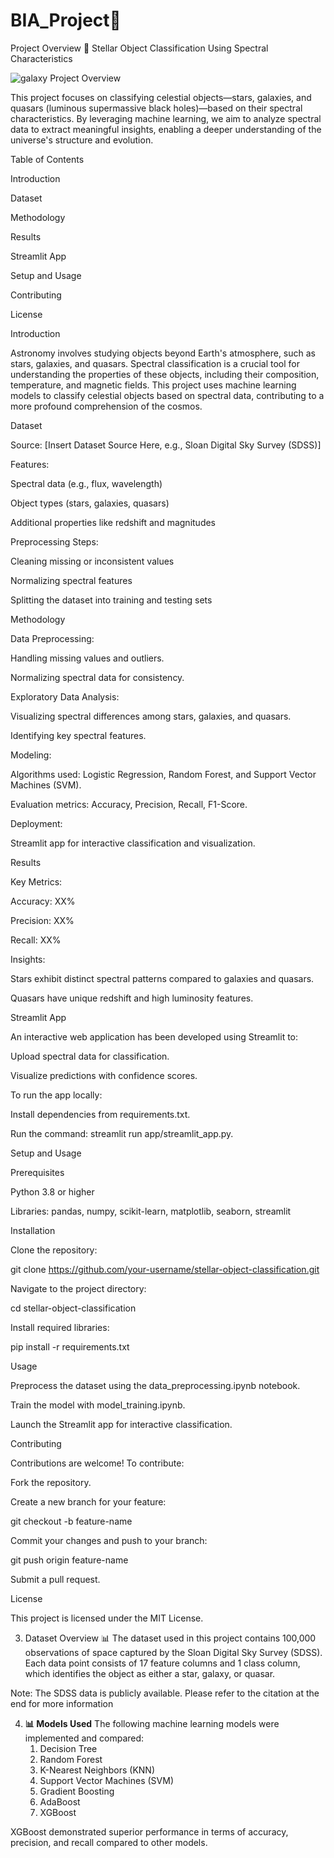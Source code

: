 # BIA_Project🚀

Project Overview 🔭
Stellar Object Classification Using Spectral Characteristics

   ![galaxy](https://github.com/user-attachments/assets/3ad541a8-3013-497f-be75-6b9464bbc8b7)
Project Overview

This project focuses on classifying celestial objects—stars, galaxies, and quasars (luminous supermassive black holes)—based on their spectral characteristics. By leveraging machine learning, we aim to analyze spectral data to extract meaningful insights, enabling a deeper understanding of the universe's structure and evolution.

Table of Contents

Introduction

Dataset

Methodology

Results

Streamlit App

Setup and Usage

Contributing

License

Introduction

Astronomy involves studying objects beyond Earth's atmosphere, such as stars, galaxies, and quasars. Spectral classification is a crucial tool for understanding the properties of these objects, including their composition, temperature, and magnetic fields. This project uses machine learning models to classify celestial objects based on spectral data, contributing to a more profound comprehension of the cosmos.

Dataset

Source: [Insert Dataset Source Here, e.g., Sloan Digital Sky Survey (SDSS)]

Features:

Spectral data (e.g., flux, wavelength)

Object types (stars, galaxies, quasars)

Additional properties like redshift and magnitudes

Preprocessing Steps:

Cleaning missing or inconsistent values

Normalizing spectral features

Splitting the dataset into training and testing sets

Methodology

Data Preprocessing:

Handling missing values and outliers.

Normalizing spectral data for consistency.

Exploratory Data Analysis:

Visualizing spectral differences among stars, galaxies, and quasars.

Identifying key spectral features.

Modeling:

Algorithms used: Logistic Regression, Random Forest, and Support Vector Machines (SVM).

Evaluation metrics: Accuracy, Precision, Recall, F1-Score.

Deployment:

Streamlit app for interactive classification and visualization.

Results

Key Metrics:

Accuracy: XX%

Precision: XX%

Recall: XX%

Insights:

Stars exhibit distinct spectral patterns compared to galaxies and quasars.

Quasars have unique redshift and high luminosity features.

Streamlit App

An interactive web application has been developed using Streamlit to:

Upload spectral data for classification.

Visualize predictions with confidence scores.

To run the app locally:

Install dependencies from requirements.txt.

Run the command: streamlit run app/streamlit_app.py.

Setup and Usage

Prerequisites

Python 3.8 or higher

Libraries: pandas, numpy, scikit-learn, matplotlib, seaborn, streamlit

Installation

Clone the repository:

git clone https://github.com/your-username/stellar-object-classification.git

Navigate to the project directory:

cd stellar-object-classification

Install required libraries:

pip install -r requirements.txt

Usage

Preprocess the dataset using the data_preprocessing.ipynb notebook.

Train the model with model_training.ipynb.

Launch the Streamlit app for interactive classification.

Contributing

Contributions are welcome! To contribute:

Fork the repository.

Create a new branch for your feature:

git checkout -b feature-name

Commit your changes and push to your branch:

git push origin feature-name

Submit a pull request.

License

This project is licensed under the MIT License.





   

3. Dataset Overview 📊
   The dataset used in this project contains 100,000 observations of space captured by the Sloan Digital Sky Survey (SDSS). Each data point consists of 17 feature columns and 1 class column, which identifies the 
   object as either a star, galaxy, or quasar.

  Note: The SDSS data is publicly available. Please refer to the citation at the end for more information


  4. **📊 Models Used**
      The following machine learning models were implemented and compared:
       1. Decision Tree
       2. Random Forest
       3. K-Nearest Neighbors (KNN)
       4. Support Vector Machines (SVM)
       5. Gradient Boosting
       6. AdaBoost
       7.  XGBoost


XGBoost demonstrated superior performance in terms of accuracy, precision, and recall compared to other models.

